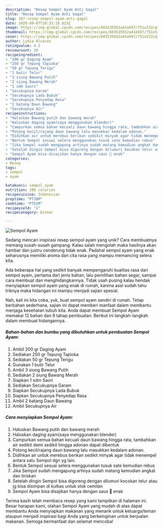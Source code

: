 ```yaml
---
description: "Resep Sempol Ayam Anti Gagal"
title: "Resep Sempol Ayam Anti Gagal"
slug: 307-resep-sempol-ayam-anti-gagal
date: 2020-09-07T20:33:18.815Z
image: https://img-global.cpcdn.com/recipes/603535932a41e697/751x532cq70/sempol-ayam-foto-resep-utama.jpg
thumbnail: https://img-global.cpcdn.com/recipes/603535932a41e697/751x532cq70/sempol-ayam-foto-resep-utama.jpg
cover: https://img-global.cpcdn.com/recipes/603535932a41e697/751x532cq70/sempol-ayam-foto-resep-utama.jpg
author: Lydia Alvarez
ratingvalue: 4.3
reviewcount: 10
recipeingredient:
- "200 gr Daging Ayam"
- "250 gr Tepung Tapioka"
- "50 gr Tepung Terigu"
- "1 butir Telur"
- "3 siung Bawang Putih"
- "2 siung Bawang Merah"
- "1 sdm Saori"
- "Secukupnya Garam"
- "Secukupnya Lada Bubuk"
- "Secukupnya Penyedap Rasa"
- "2 batang Daun Bawang"
- "Secukupnya Air"
recipeinstructions:
- "Haluskan Bawang putih dan bawang merah"
- "Haluskan daging ayam(saya menggunakan blender)"
- "Campurkan semua bahan kecuali daun bawang hingga rata, tambahkan air sedikit demi sedikit hingga adonan dapat dibentuk"
- "Potong kecil/rajang daun bawang lalu masukkan kedalam adonan."
- "Didihkan air untuk merebus berikan sedikit minyak agar tidak menempel antara satu Sempol dgn yg lain."
- "Bentuk Sempol sesuai selera menggunakan tusuk sate kemudian rebus"
- "Jika Sempol sudah mengapung artinya sudah matang kemudian angkat dan tiriskan"
- "Setelah dingin Sempol bisa digoreng dengan dilumuri kocokan telur atau jg bisa disimpan di kulkas untuk stok cemilan"
- "Sempol Ayam bisa disajikan hanya dengan saus 🤩 enak"
categories:
- Resep
tags:
- sempol
- ayam

katakunci: sempol ayam 
nutrition: 288 calories
recipecuisine: Indonesian
preptime: "PT38M"
cooktime: "PT52M"
recipeyield: "1"
recipecategory: Dinner

---
```



![Sempol Ayam](https://img-global.cpcdn.com/recipes/603535932a41e697/751x532cq70/sempol-ayam-foto-resep-utama.jpg)

Sedang mencari inspirasi resep sempol ayam yang unik? Cara membuatnya memang susah-susah gampang. Kalau salah mengolah maka hasilnya akan hambar dan justru cenderung tidak enak. Padahal sempol ayam yang enak seharusnya memiliki aroma dan cita rasa yang mampu memancing selera kita.

Ada beberapa hal yang sedikit banyak mempengaruhi kualitas rasa dari sempol ayam, pertama dari jenis bahan, lalu pemilihan bahan segar, sampai cara membuat dan menghidangkannya. Tidak usah pusing kalau hendak menyiapkan sempol ayam yang enak di rumah, karena asal sudah tahu triknya maka hidangan ini mampu menjadi sajian spesial.




Nah, kali ini kita coba, yuk, buat sempol ayam sendiri di rumah. Tetap berbahan sederhana, sajian ini dapat memberi manfaat dalam membantu menjaga kesehatan tubuh kita. Anda dapat membuat Sempol Ayam memakai 12 bahan dan 9 tahap pembuatan. Berikut ini langkah-langkah dalam membuat hidangannya.

<!--inarticleads1-->

##### Bahan-bahan dan bumbu yang dibutuhkan untuk pembuatan Sempol Ayam:

1. Ambil 200 gr Daging Ayam
1. Sediakan 250 gr Tepung Tapioka
1. Sediakan 50 gr Tepung Terigu
1. Gunakan 1 butir Telur
1. Ambil 3 siung Bawang Putih
1. Sediakan 2 siung Bawang Merah
1. Siapkan 1 sdm Saori
1. Sediakan Secukupnya Garam
1. Siapkan Secukupnya Lada Bubuk
1. Siapkan Secukupnya Penyedap Rasa
1. Ambil 2 batang Daun Bawang
1. Ambil Secukupnya Air




<!--inarticleads2-->

##### Cara menyiapkan Sempol Ayam:

1. Haluskan Bawang putih dan bawang merah
1. Haluskan daging ayam(saya menggunakan blender)
1. Campurkan semua bahan kecuali daun bawang hingga rata, tambahkan air sedikit demi sedikit hingga adonan dapat dibentuk
1. Potong kecil/rajang daun bawang lalu masukkan kedalam adonan.
1. Didihkan air untuk merebus berikan sedikit minyak agar tidak menempel antara satu Sempol dgn yg lain.
1. Bentuk Sempol sesuai selera menggunakan tusuk sate kemudian rebus
1. Jika Sempol sudah mengapung artinya sudah matang kemudian angkat dan tiriskan
1. Setelah dingin Sempol bisa digoreng dengan dilumuri kocokan telur atau jg bisa disimpan di kulkas untuk stok cemilan
1. Sempol Ayam bisa disajikan hanya dengan saus 🤩 enak




Terima kasih telah membaca resep yang kami tampilkan di halaman ini. Besar harapan kami, olahan Sempol Ayam yang mudah di atas dapat membantu Anda menyiapkan makanan yang menarik untuk keluarga/teman ataupun menjadi inspirasi bagi Anda yang berkeinginan untuk berjualan makanan. Semoga bermanfaat dan selamat mencoba!
